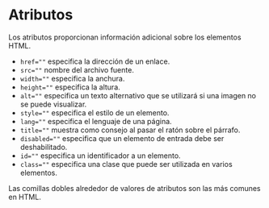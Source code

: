 # Atributos

Los atributos proporcionan información adicional sobre los elementos HTML. 

- `href=""` especifica la dirección de un enlace. 
- `src=""` nombre del archivo fuente. 
- `width=""` especifica la anchura. 
- `height=""` especifica la altura. 
- `alt=""` especifica un texto alternativo que se utilizará si una imagen no se puede visualizar. 
- `style=""` especifica el estilo de un elemento. 
- `lang=""` especifica el lenguaje de una página. 
- `title=""` muestra como consejo al pasar el ratón sobre el párrafo. 
- `disabled=""` especifica que un elemento de entrada debe ser deshabilitado. 
- `id=""` especifica un identificador a un elemento. 
- `class=""` especifica una clase que puede ser utilizada en varios elementos. 

Las comillas dobles alrededor de valores de atributos son las más comunes en HTML.